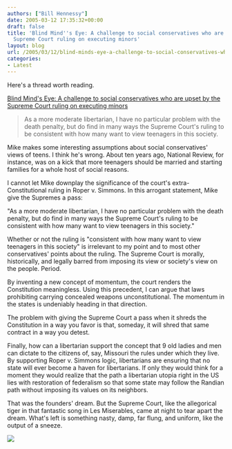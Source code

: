 ```yaml
---
authors: ["Bill Hennessy"]
date: 2005-03-12 17:35:32+00:00
draft: false
title: 'Blind Mind''s Eye: A challenge to social conservatives who are upset by the
  Supreme Court ruling on executing minors'
layout: blog
url: /2005/03/12/blind-minds-eye-a-challenge-to-social-conservatives-who-are-upset-by-the-supreme-court-ruling-on-executing-minors/
categories:
- Latest
---
```


Here's a thread worth reading.




[Blind Mind's Eye: A challenge to social conservatives who are upset by the Supreme Court ruling on executing minors](https://www.blindmindseye.com/archives/2005/03/a_challenge_to.php)




> 

> 
> As a more moderate libertarian, I have no particular problem with the death penalty, but do find in many ways the Supreme Court's ruling to be consistent with how many want to view teenagers in this society.
> 
> 




Mike makes some interesting assumptions about social conservatives' views of teens. I think he's wrong. About ten years ago, National Review, for instance, was on a kick that more teenagers should be married and starting families for a whole host of social reasons.


I cannot let Mike downplay the significance of the court's extra-Constitutional ruling in Roper v. Simmons. In this arrogant statement, Mike give the Supremes a pass:




"As a more moderate libertarian, I have no particular problem with the death penalty, but do find in many ways the Supreme Court's ruling to be consistent with how many want to view teenagers in this society."




Whether or not the ruling is "consistent with how many want to view teenagers in this society" is irrelevant to my point and to most other conservatives' points about the ruling. The Supreme Court is morally, historically, and legally barred from imposing its view or society's view on the people. Period. 




By inventing a new concept of momentum, the court renders the Constitution meaningless. Using this precedent, I can argue that laws prohibiting carrying concealed weapons unconstitutional. The momentum in the states is undeniably heading in that direction.




The problem with giving the Supreme Court a pass when it shreds the Constitution in a way you favor is that, someday, it will shred that same contract in a way you detest. 




Finally, how can a libertarian support the concept that 9 old ladies and men can dictate to the citizens of, say, Missouri the rules under which they live. By supporting Roper v. Simmons logic, libertarians are ensuring that no state will ever become a haven for libertarians. If only they would think for a moment they would realize that the path a libertarian utopia right in the US lies with restoration of federalism so that some state may follow the Randian path without imposing its values on its neighbors. 




That was the founders' dream. But the Supreme Court, like the allegorical tiger in that fantastic song in Les Miserables, came at night to tear apart the dream. What's left is something nasty, damp, far flung, and uniform, like the output of a sneeze.

![](https://blog.billhennessy.com/aggbug.aspx?PostID=1339)

